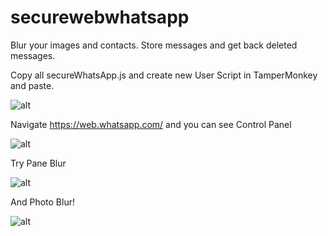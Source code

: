 # securewebwhatsapp
Blur your images and contacts. Store messages and get back deleted messages.

Copy all secureWhatsApp.js and create new User Script in TamperMonkey and paste.

![alt](https://image.prntscr.com/image/R9kCcxOPT7iCrksLFegbKw.png)

Navigate https://web.whatsapp.com/ and you can see Control Panel

![alt](https://image.prntscr.com/image/LTXLewa0R7CsqjSli7NnXg.png)

Try Pane Blur

![alt](https://image.prntscr.com/image/kHutsY1dQA2IbF86tfl-MQ.png)

And Photo Blur!

![alt](https://image.prntscr.com/image/H28V0PFTQTi4gnIeNAHmvQ.png)
